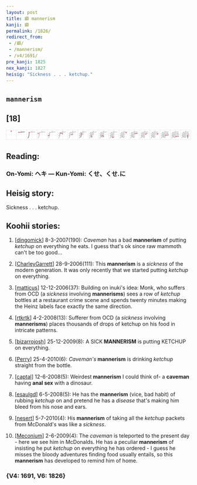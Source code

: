 ```yaml
---
layout: post
title: 癖 mannerism
kanji: 癖
permalink: /1826/
redirect_from:
 - /癖/
 - /mannerism/
 - /v4/1691/
pre_kanji: 1825
nex_kanji: 1827
heisig: "Sickness . . . ketchup."
---
```


## `mannerism`

## [18]

<div class="stroke"><img src="../images/E79996.png" /></div>

## Reading:

### On-Yomi: ヘキ &mdash; Kun-Yomi: くせ、くせ.に

## Heisig story:

Sickness . . . ketchup.

## Koohii stories:

1) [<a href="http://kanji.koohii.com/profile/dingomick">dingomick</a>] 8-3-2007(190): <em>Caveman</em> has a bad <strong>mannerism</strong> of putting <em>ketchup</em> on everything he eats. I guess that&#039;s ok since raw mammoth can&#039;t be too good...

2) [<a href="http://kanji.koohii.com/profile/CharleyGarrett">CharleyGarrett</a>] 28-9-2006(111): This <strong>mannerism</strong> is a <em>sickness</em> of the modern generation. It was only recently that we started putting <em>ketchup</em> on everything.

3) [<a href="http://kanji.koohii.com/profile/matticus">matticus</a>] 12-12-2006(37): Building on inuki&#039;s idea: Monk, who suffers from OCD (a <em>sickness</em> involving <strong>mannerisms</strong>) sees a row of <em>ketchup</em> bottles at a restaurant crime scene and spends twenty minutes making the Heinz labels face exactly the same direction.

4) [<a href="http://kanji.koohii.com/profile/rtkrtk">rtkrtk</a>] 4-2-2008(13): Sufferer from OCD (a <em>sickness</em> involving <strong>mannerisms</strong>) places thousands of drops of ketchup on his food in intricate patterns.

5) [<a href="http://kanji.koohii.com/profile/bizarrojosh">bizarrojosh</a>] 25-12-2009(8): A SICK<strong> MANNERISM</strong> is putting KETCHUP on everything.

6) [<a href="http://kanji.koohii.com/profile/Perry">Perry</a>] 25-4-2010(6): <em>Caveman&#039;s</em><strong> mannerism</strong> is drinking <em>ketchup</em> straight from the bottle.

7) [<a href="http://kanji.koohii.com/profile/captal">captal</a>] 12-6-2008(5): Weirdest<strong> mannerism</strong> I could think of- a <strong>caveman</strong> having <strong>anal sex</strong> with a dinosaur.

8) [<a href="http://kanji.koohii.com/profile/esaulgd">esaulgd</a>] 6-5-2008(5): He has the <strong>mannerism</strong> (vice, bad habit) of rubbing <em>ketchup</em> on and pretend he has a <em>disease</em> that&#039;s making him bleed from his nose and ears.

9) [<a href="http://kanji.koohii.com/profile/nesert">nesert</a>] 5-7-2010(4): His<strong> mannerism</strong> of taking all the <em>ketchup</em> packets from McDonald&#039;s was like a <em>sickness</em>.

10) [<a href="http://kanji.koohii.com/profile/Meconium">Meconium</a>] 2-6-2009(4): The <em>caveman</em> is teleported to the present day - here we see him in McDonalds. He has a peculiar<strong> mannerism</strong> of insisting he put <em>ketchup</em> on everything he has ordered - I guess he misses the bloody adventures finding food usually entails, so this<strong> mannerism</strong> has developed to remind him of home.

### {V4: 1691, V6: 1826}

